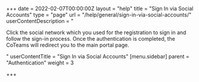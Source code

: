 +++
date = 2022-02-07T00:00:00Z
layout = "help"
title = "Sign In via Social Accounts"
type = "page"
url = "/help/general/sign-in-via-social-accounts/"
userContentDescription = "<p>Click the social network which you used for the registration to sign in and follow the sign-in process. Once the authentication is completed, the CoTeams will redirect you to the main portal page.</p>"
userContentTitle = "Sign In via Social Accounts"
[menu.sidebar]
parent = "Authentication"
weight = 3

+++
